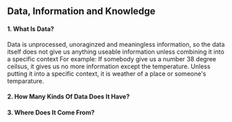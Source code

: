 ## Data, Information and Knowledge
#### 1. What Is Data?
Data is unprocessed, unoraginzed and meaningless information, so the data itself does not give us anything useable information unless combining it into a specific context
For example: If somebody give us a number 38 degree ceilsus, it gives us no more information except the temperature. Unless putting it into a specific context, it is weather of a place or someone's temparature.
#### 2. How Many Kinds Of Data Does It Have?

#### 3. Where Does It Come From?
